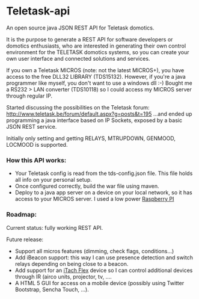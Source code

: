 # Teletask-api

An open source java JSON REST API for Teletask domotics.

It is the purpose to generate a REST API for software developers or domotics enthusiasts, who are interested in generating their own control environment for the TELETASK domotics systems, so you can create your own user interface and connected solutions and services.

If you own a Teletask MICROS (note: not the latest MICROS+), you have access to the free DLL32 LIBRARY (TDS15132).  However, if you're a java programmer like myself, you don't want to use a windows dll :-)
Bought me a RS232 > LAN converter (TDS10118) so I could access my MICROS server through regular IP.

Started discussing the possibilities on the Teletask forum: http://www.teletask.be/forum/default.aspx?g=posts&t=195
...and ended up programming a java interface based on IP Sockets, exposed by a basic JSON REST service.

Initially only setting and getting RELAYS, MTRUPDOWN, GENMOOD, LOCMOOD is supported.

### How this API works:

- Your Teletask config is read from the tds-config.json file.  This file holds all info on your personal setup.
- Once configured correctly, build the war file using maven.
- Deploy to a java app server on a device on your local network, so it has access to your MICROS server.  I used a low power [Raspberry PI](http://www.raspberrypi.org)

### Roadmap:

Current status: fully working REST API.

Future release:

- Support all micros features (dimming, check flags, conditions...)
- Add iBeacon support: this way I can use presence detection and switch relays depending on being close to a beacon.
- Add support for an [iTach Flex](http://www.globalcache.com/products/itachflex/) device so I can control additional devices through IR (airco units, projector, tv, ....
- A HTML 5 GUI for access on a mobile device (possibly using Twitter Bootstrap, Sencha Touch, ...).

